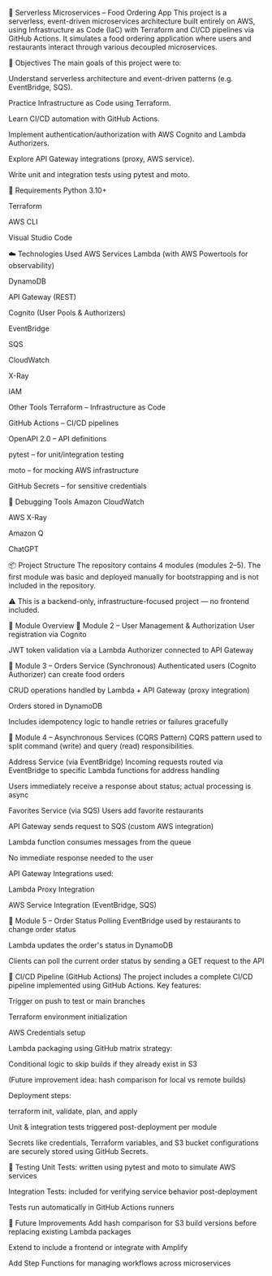 🍱 Serverless Microservices – Food Ordering App
This project is a serverless, event-driven microservices architecture built entirely on AWS, using Infrastructure as Code (IaC) with Terraform and CI/CD pipelines via GitHub Actions. It simulates a food ordering application where users and restaurants interact through various decoupled microservices.

📌 Objectives
The main goals of this project were to:

Understand serverless architecture and event-driven patterns (e.g. EventBridge, SQS).

Practice Infrastructure as Code using Terraform.

Learn CI/CD automation with GitHub Actions.

Implement authentication/authorization with AWS Cognito and Lambda Authorizers.

Explore API Gateway integrations (proxy, AWS service).

Write unit and integration tests using pytest and moto.

🧱 Requirements
Python 3.10+

Terraform

AWS CLI

Visual Studio Code

☁️ Technologies Used
AWS Services
Lambda (with AWS Powertools for observability)

DynamoDB

API Gateway (REST)

Cognito (User Pools & Authorizers)

EventBridge

SQS

CloudWatch

X-Ray

IAM

Other Tools
Terraform – Infrastructure as Code

GitHub Actions – CI/CD pipelines

OpenAPI 2.0 – API definitions

pytest – for unit/integration testing

moto – for mocking AWS infrastructure

GitHub Secrets – for sensitive credentials

🧪 Debugging Tools
Amazon CloudWatch

AWS X-Ray

Amazon Q

ChatGPT

📦 Project Structure
The repository contains 4 modules (modules 2–5). The first module was basic and deployed manually for bootstrapping and is not included in the repository.

⚠️ This is a backend-only, infrastructure-focused project — no frontend included.

🧩 Module Overview
🔐 Module 2 – User Management & Authorization
User registration via Cognito

JWT token validation via a Lambda Authorizer connected to API Gateway

🍔 Module 3 – Orders Service (Synchronous)
Authenticated users (Cognito Authorizer) can create food orders

CRUD operations handled by Lambda + API Gateway (proxy integration)

Orders stored in DynamoDB

Includes idempotency logic to handle retries or failures gracefully

📨 Module 4 – Asynchronous Services (CQRS Pattern)
CQRS pattern used to split command (write) and query (read) responsibilities.

Address Service (via EventBridge)
Incoming requests routed via EventBridge to specific Lambda functions for address handling

Users immediately receive a response about status; actual processing is async

Favorites Service (via SQS)
Users add favorite restaurants

API Gateway sends request to SQS (custom AWS integration)

Lambda function consumes messages from the queue

No immediate response needed to the user

API Gateway Integrations used:

Lambda Proxy Integration

AWS Service Integration (EventBridge, SQS)

📡 Module 5 – Order Status Polling
EventBridge used by restaurants to change order status

Lambda updates the order's status in DynamoDB

Clients can poll the current order status by sending a GET request to the API

🔁 CI/CD Pipeline (GitHub Actions)
The project includes a complete CI/CD pipeline implemented using GitHub Actions.
Key features:

Trigger on push to test or main branches

Terraform environment initialization

AWS Credentials setup

Lambda packaging using GitHub matrix strategy:

Conditional logic to skip builds if they already exist in S3

(Future improvement idea: hash comparison for local vs remote builds)

Deployment steps:

terraform init, validate, plan, and apply

Unit & integration tests triggered post-deployment per module

Secrets like credentials, Terraform variables, and S3 bucket configurations are securely stored using GitHub Secrets.

🧪 Testing
Unit Tests: written using pytest and moto to simulate AWS services

Integration Tests: included for verifying service behavior post-deployment

Tests run automatically in GitHub Actions runners

🚧 Future Improvements
Add hash comparison for S3 build versions before replacing existing Lambda packages

Extend to include a frontend or integrate with Amplify

Add Step Functions for managing workflows across microservices
